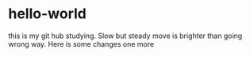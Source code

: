 # hello-world
this is my git hub studying. Slow but steady move is brighter than going wrong way.
Here is some changes
one more
